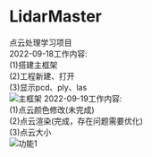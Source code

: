 # LidarMaster
点云处理学习项目  
2022-09-18工作内容:  
  (1)搭建主框架  
  (2)工程新建、打开  
  (3)显示pcd、ply、las  
  ![主框架](https://user-images.githubusercontent.com/16399994/190892349-3b23618c-c582-4d11-929b-8439227d3823.png)
2022-09-19工作内容:  
  (1)点云颜色修改(未完成)    
  (2)点云渲染(完成，存在问题需要优化)  
  (3)点云大小   
![功能1](https://user-images.githubusercontent.com/16399994/191057731-89bfb361-a655-48a5-bf2a-35466702864a.png)
